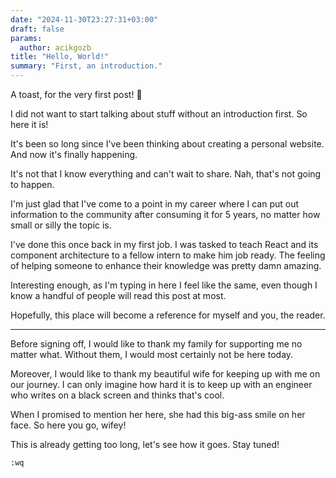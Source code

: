 ```yaml
---
date: "2024-11-30T23:27:31+03:00"
draft: false
params:
  author: acikgozb
title: "Hello, World!"
summary: "First, an introduction."
---
```


A toast, for the very first post! 🍺

I did not want to start talking about stuff without an introduction first. So here it is!

It's been so long since I've been thinking about creating a personal website.
And now it's finally happening.

It's not that I know everything and can't wait to share. Nah, that's not going to happen.

I'm just glad that I've come to a point in my career where I can put out information to the community after consuming it for 5 years, no matter how small or silly the topic is.

I've done this once back in my first job.
I was tasked to teach React and its component architecture to a fellow intern to make him job ready.
The feeling of helping someone to enhance their knowledge was pretty damn amazing.

Interesting enough, as I'm typing in here I feel like the same, even though I know a handful of people will read this post at most.

Hopefully, this place will become a reference for myself and you, the reader.

---

Before signing off, I would like to thank my family for supporting me no matter what. Without them, I would most certainly not be here today.

Moreover, I would like to thank my beautiful wife for keeping up with me on our journey. I can only imagine how hard it is to keep up with an engineer who writes on a black screen and thinks that's cool.

When I promised to mention her here, she had this big-ass smile on her face.
So here you go, wifey!

This is already getting too long, let's see how it goes. Stay tuned!

`:wq`
